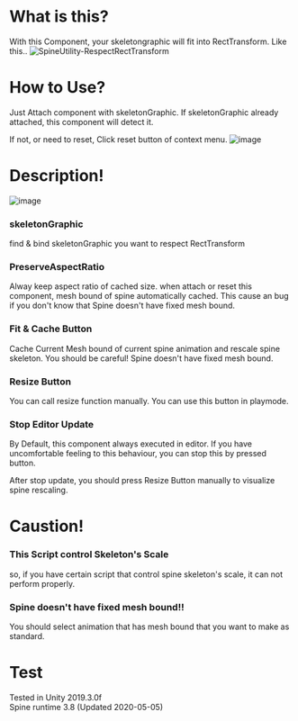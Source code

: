 # What is this?
With this Component, your skeletongraphic will fit into RectTransform.
Like this..
![SpineUtility-RespectRectTransform](https://user-images.githubusercontent.com/14087406/81152100-97b3fb80-8fbc-11ea-8358-7d4827965724.gif)


# How to Use?
Just Attach component with skeletonGraphic.
If skeletonGraphic already attached, this component will detect it.

If not, or need to reset, Click reset button of context menu.
![image](https://user-images.githubusercontent.com/14087406/81152603-114be980-8fbd-11ea-906b-a4040a550e57.png)  


# Description!
![image](https://user-images.githubusercontent.com/14087406/81151472-fc228b00-8fbb-11ea-9233-e4e4b78db3ce.png)  

### skeletonGraphic 
find & bind skeletonGraphic you want to respect RectTransform

### PreserveAspectRatio
Alway keep aspect ratio of cached size.
when attach or reset this component, mesh bound of spine automatically cached.
This cause an bug if you don't know that Spine doesn't have fixed mesh bound.

### Fit & Cache Button
Cache Current Mesh bound of current spine animation and rescale spine skeleton.
You should be careful! Spine doesn't have fixed mesh bound.

### Resize Button
You can call resize function manually. You can use this button in playmode.

### Stop Editor Update
By Default, this component always executed in editor. If you have uncomfortable feeling to this behaviour, you can stop
this by pressed button.

After stop update, you should press Resize Button manually to visualize spine rescaling.

# Caustion!
### This Script control Skeleton's Scale
so, if you have certain script that control spine skeleton's scale, it can not perform properly.

### Spine doesn't have fixed mesh bound!!
You should select animation that has mesh bound that you want to make as standard.

# Test
Tested in Unity 2019.3.0f  
Spine runtime 3.8 (Updated 2020-05-05)
